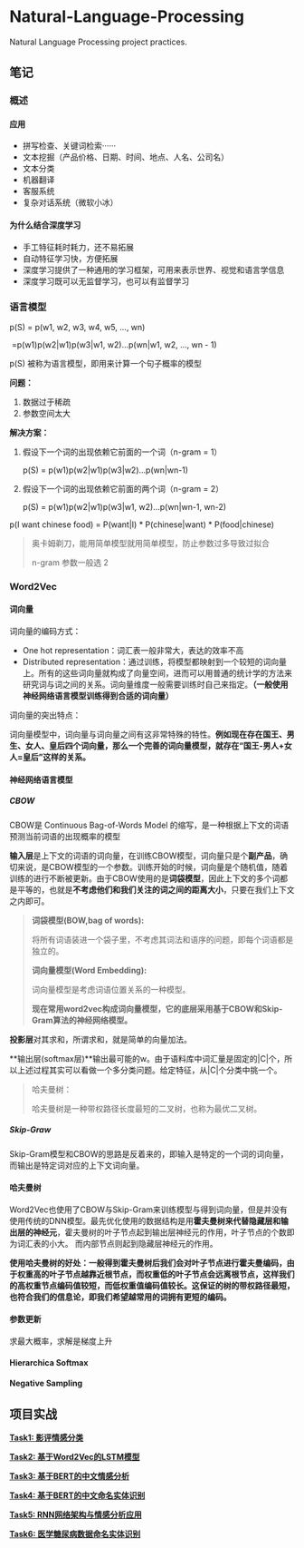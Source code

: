 # Natural-Language-Processing
Natural Language Processing project practices.

## 笔记

### 概述

#### 应用

- 拼写检查、关键词检索······
- 文本挖掘（产品价格、日期、时间、地点、人名、公司名）
- 文本分类
- 机器翻译
- 客服系统
- 复杂对话系统（微软小冰）

#### 为什么结合深度学习

- 手工特征耗时耗力，还不易拓展
- 自动特征学习快，方便拓展
- 深度学习提供了一种通用的学习框架，可用来表示世界、视觉和语言学信息
- 深度学习既可以无监督学习，也可以有监督学习

### 语言模型

p(S) = p(w1, w2, w3, w4, w5, ..., wn)

​		=p(w1)p(w2|w1)p(w3|w1, w2)...p(wn|w1, w2, ..., wn - 1)

p(S) 被称为语言模型，即用来计算一个句子概率的模型

**问题：**

1. 数据过于稀疏
2. 参数空间太大

**解决方案：**

1. 假设下一个词的出现依赖它前面的一个词（n-gram = 1）

   p(S) = p(w1)p(w2|w1)p(w3|w2)...p(wn|wn-1)

2. 假设下一个词的出现依赖它前面的两个词（n-gram = 2）

   p(S) = p(w1)p(w2|w1)p(w3|w1, w2)...p(wn|wn-1, wn-2)

p(I want chinese food) = P(want|I) * P(chinese|want) * P(food|chinese)

> 奥卡姆剃刀，能用简单模型就用简单模型，防止参数过多导致过拟合
>
> n-gram 参数一般选 2

### Word2Vec

#### 词向量

词向量的编码方式：

- One hot representation：词汇表一般非常大，表达的效率不高
- Distributed representation：通过训练，将模型都映射到一个较短的词向量上。所有的这些词向量就构成了向量空间，进而可以用普通的统计学的方法来研究词与词之间的关系。词向量维度一般需要训练时自己来指定。**（一般使用神经网络语言模型训练得到合适的词向量）**

词向量的突出特点：

词向量模型中，词向量与词向量之间有这非常特殊的特性。**例如现在存在国王、男生、女人、皇后四个词向量，那么一个完善的词向量模型，就存在“国王-男人+女人=皇后”这样的关系。**

#### 神经网络语言模型

##### CBOW

CBOW是 Continuous Bag-of-Words Model 的缩写，是一种根据上下文的词语预测当前词语的出现概率的模型

**输入层**是上下文的词语的词向量，在训练CBOW模型，词向量只是个**副产品**，确切来说，是CBOW模型的一个参数。训练开始的时候，词向量是个随机值，随着训练的进行不断被更新。由于CBOW使用的是**词袋模型**，因此上下文的多个词都是平等的，也就是**不考虑他们和我们关注的词之间的距离大小**，只要在我们上下文之内即可。

> **词袋模型(BOW,bag of words):**
>
> 将所有词语装进一个袋子里，不考虑其词法和语序的问题，即每个词语都是独立的。
>
> **词向量模型(Word Embedding):**
>
> 词向量模型是考虑词语位置关系的一种模型。
>
> **现在常用word2vec构成词向量模型，它的底层采用基于CBOW和Skip-Gram算法的神经网络模型。**

**投影层**对其求和，所谓求和，就是简单的向量加法。

**输出层(softmax层)**输出最可能的w。由于语料库中词汇量是固定的|C|个，所以上述过程其实可以看做一个多分类问题。给定特征，从|C|个分类中挑一个。

> 哈夫曼树：
>
> 哈夫曼树是一种带权路径长度最短的二叉树，也称为最优二叉树。

##### Skip-Graw

Skip-Gram模型和CBOW的思路是反着来的，即输入是特定的一个词的词向量，而输出是特定词对应的上下文词向量。

#### 哈夫曼树

Word2Vec也使用了CBOW与Skip-Gram来训练模型与得到词向量，但是并没有使用传统的DNN模型。最先优化使用的数据结构是用**霍夫曼树来代替隐藏层和输出层的神经元**，霍夫曼树的叶子节点起到输出层神经元的作用，叶子节点的个数即为词汇表的小大。 而内部节点则起到隐藏层神经元的作用。

**使用哈夫曼树的好处：**一般得到霍夫曼树后我们会对叶子节点进行霍夫曼编码，由于权重高的叶子节点越靠近根节点，而权重低的叶子节点会远离根节点，这样我们的高权重节点编码值较短，而低权重值编码值较长。这保证的树的带权路径最短，也符合我们的信息论，即我们希望**越常用的词拥有更短的编码。**

#### 参数更新

求最大概率，求解是梯度上升

#### Hierarchica Softmax

#### Negative Sampling

## 项目实战

**[Task1: 影评情感分类]()**

**[Task2: 基于Word2Vec的LSTM模型]()**

**[Task3: 基于BERT的中文情感分析]()**

**[Task4: 基于BERT的中文命名实体识别]()**

**[Task5: RNN网络架构与情感分析应用]()**

**[Task6: 医学糖尿病数据命名实体识别]()**